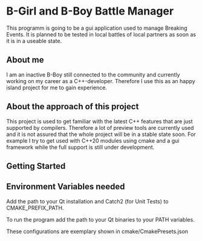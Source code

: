 # B-Girl and B-Boy Battle Manager

This programm is going to be a gui application used to manage Breaking Events. It is planned to be tested in local battles of local partners as soon as it is in a useable state.


## About me

I am an inactive B-Boy still connected to the community and currently working on my career as a C++-developer. Therefore I use this as an happy island project for me to gain experience.


## About the approach of this project

This project is used to get familiar with the latest C++ features that are just supported by compilers. Therefore a lot of preview tools are currently used and it is not assured that the whole project will be in a stable state soon. 
For example I try to get used with C++20 modules using cmake and a gui framework while the full support is still under development.


## Getting Started

## Environment Variables needed

Add the path to your Qt installation and Catch2 (for Unit Tests) to CMAKE_PREFIX_PATH.

To run the program add the path to your Qt binaries to your PATH variables.

These configurations are exemplary shown in cmake/CmakePresets.json